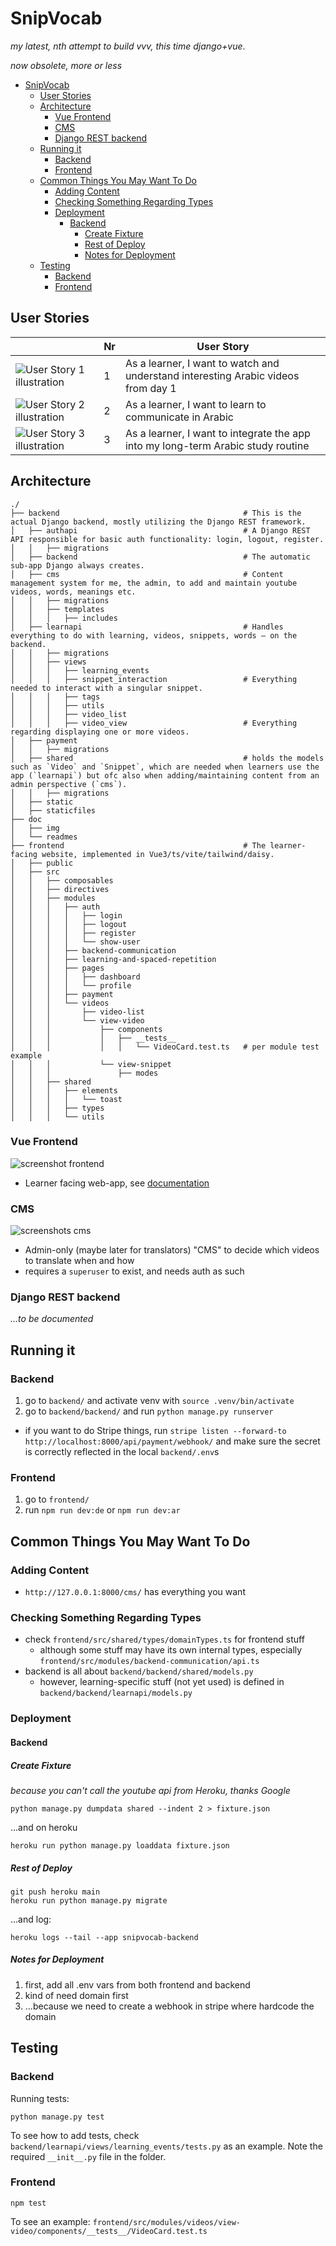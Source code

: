 # SnipVocab


*my latest, nth attempt to build vvv, this time django+vue*.


*now obsolete, more or less*

- [SnipVocab](#snipvocab)
  - [User Stories](#user-stories)
  - [Architecture](#architecture)
    - [Vue Frontend](#vue-frontend)
    - [CMS](#cms)
    - [Django REST backend](#django-rest-backend)
  - [Running it](#running-it)
    - [Backend](#backend)
    - [Frontend](#frontend)
  - [Common Things You May Want To Do](#common-things-you-may-want-to-do)
    - [Adding Content](#adding-content)
    - [Checking Something Regarding Types](#checking-something-regarding-types)
    - [Deployment](#deployment)
      - [Backend](#backend-1)
        - [Create Fixture](#create-fixture)
        - [Rest of Deploy](#rest-of-deploy)
        - [Notes for Deployment](#notes-for-deployment)
  - [Testing](#testing)
    - [Backend](#backend-2)
    - [Frontend](#frontend-1)


## User Stories

|   | Nr | User Story                                                                        |
|---|----|-----------------------------------------------------------------------------------|
| ![User Story 1 illustration](doc/img/us1.png)   | 1  | As a learner, I want to watch and understand interesting Arabic videos from day 1 |
|  ![User Story 2 illustration](doc/img/us2.png)   | 2  | As a learner, I want to learn to communicate in Arabic                            |
| ![User Story 3 illustration](doc/img/us3.png)  | 3  | As a learner, I want to integrate the app into my long-term Arabic study routine  |

## Architecture

```
./
├── backend                                         # This is the actual Django backend, mostly utilizing the Django REST framework.
│   ├── authapi                                     # A Django REST API responsible for basic auth functionality: login, logout, register.
│   │   ├── migrations
│   ├── backend                                     # The automatic sub-app Django always creates.
│   ├── cms                                         # Content management system for me, the admin, to add and maintain youtube videos, words, meanings etc.
│   │   ├── migrations
│   │   ├── templates
│   │   │   ├── includes
│   ├── learnapi                                    # Handles everything to do with learning, videos, snippets, words — on the backend.
│   │   ├── migrations
│   │   ├── views
│   │   │   ├── learning_events
│   │   │   ├── snippet_interaction                 # Everything needed to interact with a singular snippet.
│   │   │   ├── tags
│   │   │   ├── utils
│   │   │   ├── video_list
│   │   │   ├── video_view                          # Everything regarding displaying one or more videos.
│   ├── payment
│   │   ├── migrations
│   ├── shared                                      # holds the models such as `Video` and `Snippet`, which are needed when learners use the app (`learnapi`) but ofc also when adding/maintaining content from an admin perspective (`cms`).
│   │   ├── migrations
│   ├── static
│   ├── staticfiles
├── doc
│   ├── img
│   └── readmes
├── frontend                                        # The learner-facing website, implemented in Vue3/ts/vite/tailwind/daisy.
│   ├── public
│   ├── src
│   │   ├── composables
│   │   ├── directives
│   │   ├── modules
│   │   │   ├── auth
│   │   │   │   ├── login
│   │   │   │   ├── logout
│   │   │   │   ├── register
│   │   │   │   └── show-user
│   │   │   ├── backend-communication
│   │   │   ├── learning-and-spaced-repetition
│   │   │   ├── pages
│   │   │   │   ├── dashboard
│   │   │   │   └── profile
│   │   │   ├── payment
│   │   │   └── videos
│   │   │       ├── video-list
│   │   │       └── view-video
│   │   │           ├── components
│   │   │           │   ├── __tests__
│   │   │           │   │   └── VideoCard.test.ts   # per module test example
│   │   │           └── view-snippet
│   │   │               ├── modes
│   │   ├── shared
│   │   │   ├── elements
│   │   │   │   └── toast
│   │   │   ├── types
│   │   │   └── utils
```

### Vue Frontend

![screenshot frontend](/doc/img/frontend.png)

- Learner facing web-app, see [documentation](/frontend/README.md)

### CMS

![screenshots cms](/doc/img/cms.png)

- Admin-only (maybe later for translators) "CMS" to decide which videos to translate when and how
- requires a `superuser` to exist, and needs auth as such

### Django REST backend

*...to be documented*

## Running it

### Backend

1. go to `backend/` and activate venv with `source .venv/bin/activate`
2. go to `backend/backend/` and run `python manage.py runserver`

- if you want to do Stripe things, run `stripe listen --forward-to http://localhost:8000/api/payment/webhook/` and make sure the secret is correctly reflected in the local `backend/.env`s

### Frontend

1. go to `frontend/`
2. run `npm run dev:de` or `npm run dev:ar`  


## Common Things You May Want To Do

### Adding Content

- `http://127.0.0.1:8000/cms/` has everything you want

### Checking Something Regarding Types

- check `frontend/src/shared/types/domainTypes.ts` for frontend stuff
  - although some stuff may have its own internal types, especially `frontend/src/modules/backend-communication/api.ts`
- backend is all about `backend/backend/shared/models.py`
  - however, learning-specific stuff (not yet used) is defined in `backend/backend/learnapi/models.py`



### Deployment

#### Backend


##### Create Fixture

*because you can't call the youtube api from Heroku, thanks Google*

```
python manage.py dumpdata shared --indent 2 > fixture.json
```

...and on heroku

```
heroku run python manage.py loaddata fixture.json
```

##### Rest of Deploy

```
git push heroku main
heroku run python manage.py migrate
```

...and log:


```
heroku logs --tail --app snipvocab-backend
```

##### Notes for Deployment

1. first, add all .env vars from both frontend and backend
2. kind of need domain first
3. ...because we need to create a webhook in stripe where hardcode the domain 

## Testing

### Backend

Running tests:
```
python manage.py test
```
To see how to add tests, check `backend/learnapi/views/learning_events/tests.py` as an example. Note the required `__init__.py` file in the folder.

### Frontend

```
npm test
```

To see an example: `frontend/src/modules/videos/view-video/components/__tests__/VideoCard.test.ts`